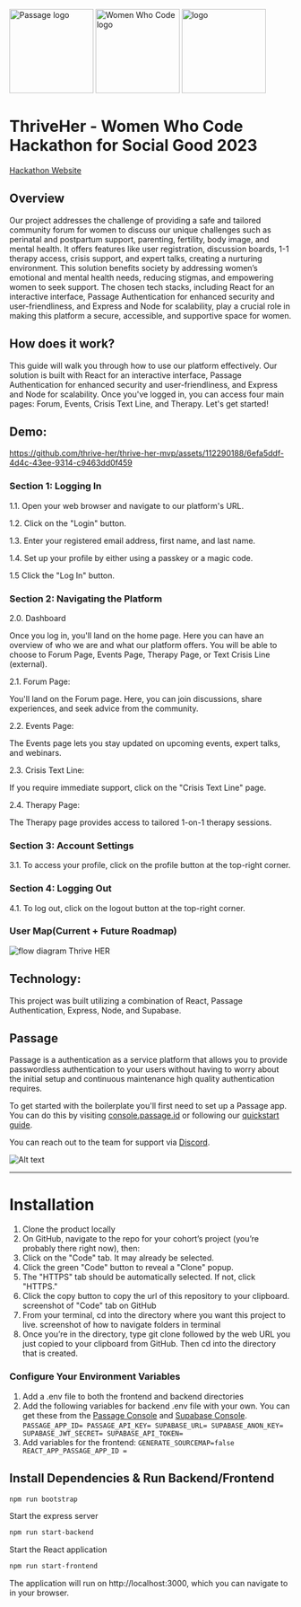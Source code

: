 <p>
    <img src="https://storage.googleapis.com/passage-docs/passage-logo-gradient.svg" alt="Passage logo" style="width:150px;"/>
    <img src="https://bookface-images.s3.amazonaws.com/logos/f193d070e480ede387ee00a9006482bee4a6b8dd.png" alt="Women Who Code logo" style="width:150px;"/>
<img width="10593" alt="logo" src="https://github.com/thrive-her/thrive-her-mvp/assets/112290188/1e00aec3-cdcc-4676-8e26-56c593fdf5d8" style="width:150px;">
</p>

# ThriveHer - Women Who Code Hackathon for Social Good 2023

[Hackathon Website](https://hopin.com/events/wwcode-hackathon-for-social-good/registration)

## Overview

Our project addresses the challenge of providing a safe and tailored community forum for women to discuss our unique challenges such as perinatal and postpartum support, parenting, fertility, body image, and mental health. It offers features like user registration, discussion boards, 1-1 therapy access, crisis support, and expert talks, creating a nurturing environment. This solution benefits society by addressing women’s emotional and mental health needs, reducing stigmas, and empowering women to seek support. The chosen tech stacks, including React for an interactive interface, Passage Authentication for enhanced security and user-friendliness, and Express and Node for scalability, play a crucial role in making this platform a secure, accessible, and supportive space for women.

## How does it work?

This guide will walk you through how to use our platform effectively. Our solution is built with React for an interactive interface, Passage Authentication for enhanced security and user-friendliness, and Express and Node for scalability. Once you've logged in, you can access four main pages: Forum, Events, Crisis Text Line, and Therapy. Let's get started!

## Demo: 


https://github.com/thrive-her/thrive-her-mvp/assets/112290188/6efa5ddf-4d4c-43ee-9314-c9463dd0f459



### Section 1: Logging In

1.1. Open your web browser and navigate to our platform's URL.

1.2. Click on the "Login" button.

1.3. Enter your registered email address, first name, and last name.

1.4. Set up your profile by either using a passkey or a magic code.

1.5 Click the "Log In" button.

### Section 2: Navigating the Platform

2.0. Dashboard 

Once you log in, you'll land on the home page. Here you can have an overview of who we are and what our platform offers. You will be able to choose to Forum Page, Events Page, Therapy Page, or Text Crisis Line (external). 

2.1. Forum Page:

You'll land on the Forum page. Here, you can join discussions, share experiences, and seek advice from the community.

2.2. Events Page:

The Events page lets you stay updated on upcoming events, expert talks, and webinars.

2.3. Crisis Text Line:

If you require immediate support, click on the "Crisis Text Line" page. 

2.4. Therapy Page:

The Therapy page provides access to tailored 1-on-1 therapy sessions. 

### Section 3: Account Settings

3.1. To access your profile, click on the profile button at the top-right corner.

### Section 4: Logging Out

4.1. To log out, click on the logout button at the top-right corner.

### User Map(Current + Future Roadmap)
![flow diagram Thrive HER](https://github.com/thrive-her/thrive-her-mvp/assets/112290188/548b6f2d-7a7c-494d-aa3b-969babd9433e)


## Technology: 
This project was built utilizing a combination of React, Passage Authentication, Express, Node, and Supabase. 

## Passage

Passage is a authentication as a service platform that allows you to provide passwordless authentication to your users without having to worry about the initial setup and continuous maintenance high quality authentication requires. 

To get started with the boilerplate you'll first need to set up a Passage app. You can do this by visiting [console.passage.id](console.passage.id) or following our [quickstart guide](https://docs.passage.id/getting-started/quickstart#create-an-app-in-the-passage-console). 

You can reach out to the team for support via [Discord](https://discord.com/invite/445QpyEDXh).

![Alt text](<Screenshot 2023-10-02 at 6.46.04 PM.png>)

---

# Installation

1. Clone the product locally
2. On GitHub, navigate to the repo for your cohort’s project (you’re probably there right now), then:
3. Click on the "Code" tab. It may already be selected.
4. Click the green "Code" button to reveal a "Clone" popup.
5. The "HTTPS" tab should be automatically selected. If not, click "HTTPS."
6. Click the copy button to copy the url of this repository to your clipboard. screenshot of "Code" tab on GitHub
7. From your terminal, cd into the directory where you want this project to live. screenshot of how to navigate folders in terminal
8. Once you’re in the directory, type git clone followed by the web URL you just copied to your clipboard from GitHub. Then cd into the directory that is created.

### Configure Your Environment Variables

1. Add a .env file to both the frontend and backend directories
2. Add the following variables for backend .env file with your own. You can get these from the [Passage Console](https://console.passage.id) and [Supabase Console](https://supabase.com/).
``PASSAGE_APP_ID=
PASSAGE_API_KEY=
SUPABASE_URL=
SUPABASE_ANON_KEY=
SUPABASE_JWT_SECRET=
SUPABASE_API_TOKEN=``
4. Add variables for the frontend:
``GENERATE_SOURCEMAP=false
REACT_APP_PASSAGE_APP_ID =``

## Install Dependencies & Run Backend/Frontend

```bash
npm run bootstrap
```

Start the express server

```bash
npm run start-backend
```

Start the React application

```bash
npm run start-frontend
```

The application will run on http://localhost:3000, which you can navigate to in your browser.
